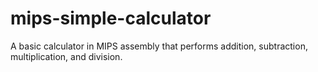 # mips-simple-calculator
A basic  calculator in MIPS assembly that performs addition, subtraction, multiplication, and division.
